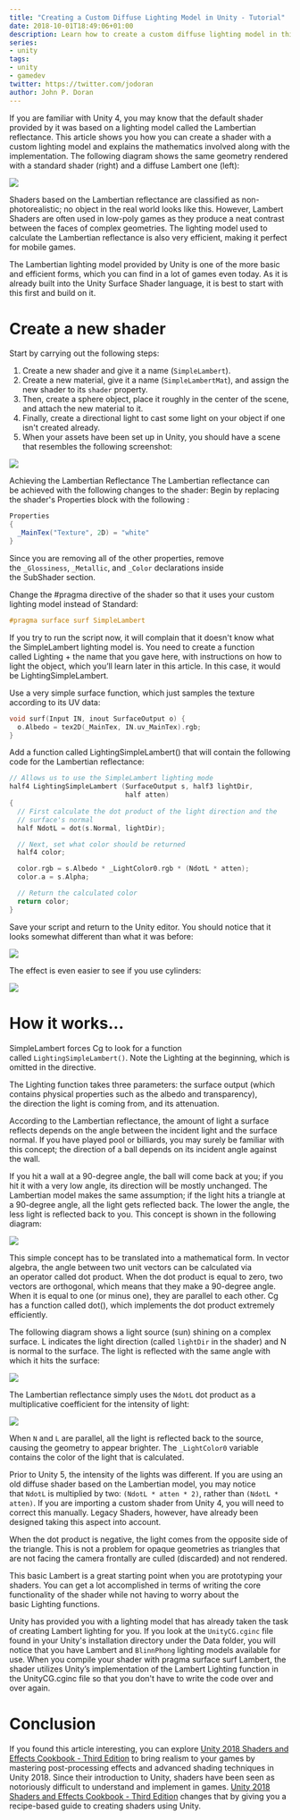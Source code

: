 ```yaml
---
title: "Creating a Custom Diffuse Lighting Model in Unity - Tutorial"
date: 2018-10-01T18:49:06+01:00
description: Learn how to create a custom diffuse lighting model in this tutorial by John P. Doran, a passionate and seasoned technical game designer and software engineer.
series:
- unity
tags:
- unity
- gamedev
twitter: https://twitter.com/jodoran
author: John P. Doran
---
```


If you are familiar with Unity 4, you may know that the default shader provided by it was based on a lighting model called the Lambertian reflectance. This article shows you how you can create a shader with a custom lighting model and explains the mathematics involved along with the implementation. The following diagram shows the same geometry rendered with a standard shader (right) and a diffuse Lambert one (left):

![](https://s3-eu-west-1.amazonaws.com/images.tutorialedge.net/images/gamedev/unity/custom-diffuse-lighting-tutorial/image1-17.png)

Shaders based on the Lambertian reflectance are classified as non-photorealistic; no object in the real world looks like this. However, Lambert Shaders are often used in low-poly games as they produce a neat contrast between the faces of complex geometries. The lighting model used to calculate the Lambertian reflectance is also very efficient, making it perfect for mobile games.

The Lambertian lighting model provided by Unity is one of the more basic and efficient forms, which you can find in a lot of games even today. As it is already built into the Unity Surface Shader language, it is best to start with this first and build on it. 

# Create a new shader

Start by carrying out the following steps:

1. Create a new shader and give it a name (`SimpleLambert`).
1. Create a new material, give it a name (`SimpleLambertMat`), and assign the new shader to its `shader` property.
1. Then, create a sphere object, place it roughly in the center of the scene, and attach the new material to it.
1. Finally, create a directional light to cast some light on your object if one isn't created already.
1. When your assets have been set up in Unity, you should have a scene that resembles the following screenshot:

![](https://s3-eu-west-1.amazonaws.com/images.tutorialedge.net/images/gamedev/unity/custom-diffuse-lighting-tutorial/image2-19.png)

Achieving the Lambertian Reflectance
The Lambertian reflectance can be achieved with the following changes to the shader:
Begin by replacing the shader's Properties block with the following :

```c#
Properties 
{
  _MainTex("Texture", 2D) = "white" 
}
```

Since you are removing all of the other properties, remove the `_Glossiness`, `_Metallic`, and `_Color` declarations inside the SubShader section.

Change the #pragma directive of the shader so that it uses your custom lighting model instead of Standard:

```c
#pragma surface surf SimpleLambert  
```

If you try to run the script now, it will complain that it doesn't know what the SimpleLambert lighting model is. You need to create a function called Lighting + the name that you gave here, with instructions on how to light the object, which you’ll learn later in this article. In this case, it would be LightingSimpleLambert.

Use a very simple surface function, which just samples the texture according to its UV data:

```c
void surf(Input IN, inout SurfaceOutput o) { 
  o.Albedo = tex2D(_MainTex, IN.uv_MainTex).rgb; 
} 
```

Add a function called LightingSimpleLambert() that will contain the following code for the Lambertian reflectance:

```c
// Allows us to use the SimpleLambert lighting mode
half4 LightingSimpleLambert (SurfaceOutput s, half3 lightDir, 
                             half atten) 
{ 
  // First calculate the dot product of the light direction and the 
  // surface's normal
  half NdotL = dot(s.Normal, lightDir); 

  // Next, set what color should be returned
  half4 color; 

  color.rgb = s.Albedo * _LightColor0.rgb * (NdotL * atten); 
  color.a = s.Alpha; 

  // Return the calculated color
  return color; 
} 
```

Save your script and return to the Unity editor. You should notice that it looks somewhat different than what it was before:

![](https://s3-eu-west-1.amazonaws.com/images.tutorialedge.net/images/gamedev/unity/custom-diffuse-lighting-tutorial/image3-21.png)

The effect is even easier to see if you use cylinders:

![](https://s3-eu-west-1.amazonaws.com/images.tutorialedge.net/images/gamedev/unity/custom-diffuse-lighting-tutorial/image4-23.png)

# How it works...

SimpleLambert forces Cg to look for a function called `LightingSimpleLambert()`. Note the Lighting at the beginning, which is omitted in the directive.

The Lighting function takes three parameters: the surface output (which contains physical properties such as the albedo and transparency), the direction the light is coming from, and its attenuation.

According to the Lambertian reflectance, the amount of light a surface reflects depends on the angle between the incident light and the surface normal. If you have played pool or billiards, you may surely be familiar with this concept; the direction of a ball depends on its incident angle against the wall. 

If you hit a wall at a 90-degree angle, the ball will come back at you; if you hit it with a very low angle, its direction will be mostly unchanged. The Lambertian model makes the same assumption; if the light hits a triangle at a 90-degree angle, all the light gets reflected back. The lower the angle, the less light is reflected back to you. This concept is shown in the following diagram:

![](https://s3-eu-west-1.amazonaws.com/images.tutorialedge.net/images/gamedev/unity/custom-diffuse-lighting-tutorial/image5-25.png)

This simple concept has to be translated into a mathematical form. In vector algebra, the angle between two unit vectors can be calculated via an operator called dot product. When the dot product is equal to zero, two vectors are orthogonal, which means that they make a 90-degree angle. When it is equal to one (or minus one), they are parallel to each other. Cg has a function called dot(), which implements the dot product extremely efficiently.

The following diagram shows a light source (sun) shining on a complex surface. L indicates the light direction (called `lightDir` in the shader) and N is normal to the surface. The light is reflected with the same angle with which it hits the surface:

![](https://s3-eu-west-1.amazonaws.com/images.tutorialedge.net/images/gamedev/unity/custom-diffuse-lighting-tutorial/image6-27.png)

The Lambertian reflectance simply uses the `NdotL` dot product as a multiplicative coefficient for the intensity of light:

![](https://s3-eu-west-1.amazonaws.com/images.tutorialedge.net/images/gamedev/unity/custom-diffuse-lighting-tutorial/image7-29.png)

When `N` and `L` are parallel, all the light is reflected back to the source, causing the geometry to appear brighter. The `_LightColor0` variable contains the color of the light that is calculated.

Prior to Unity 5, the intensity of the lights was different. If you are using an old diffuse shader based on the Lambertian model, you may notice that `NdotL` is multiplied by two: `(NdotL * atten * 2)`, rather than `(NdotL * atten)`. If you are importing a custom shader from Unity 4, you will need to correct this manually. Legacy Shaders, however, have already been designed taking this aspect into account.

When the dot product is negative, the light comes from the opposite side of the triangle. This is not a problem for opaque geometries as triangles that are not facing the camera frontally are culled (discarded) and not rendered.

This basic Lambert is a great starting point when you are prototyping your shaders. You can get a lot accomplished in terms of writing the core functionality of the shader while not having to worry about the basic Lighting functions.

Unity has provided you with a lighting model that has already taken the task of creating Lambert lighting for you. If you look at the `UnityCG.cginc` file found in your Unity's installation directory under the Data folder, you will notice that you have Lambert and `BlinnPhong` lighting models available for use. When you compile your shader with pragma surface surf Lambert, the shader utilizes Unity’s implementation of the Lambert Lighting function in the UnityCG.cginc file so that you don't have to write the code over and over again. 

# Conclusion

If you found this article interesting, you can explore [Unity 2018 Shaders and Effects Cookbook - Third Edition](https://amzn.to/2Iu9S0W) to bring realism to your games by mastering post-processing effects and advanced shading techniques in Unity 2018. Since their introduction to Unity, shaders have been seen as notoriously difficult to understand and implement in games. [Unity 2018 Shaders and Effects Cookbook - Third Edition](https://amzn.to/2Iu9S0W) changes that by giving you a recipe-based guide to creating shaders using Unity.

